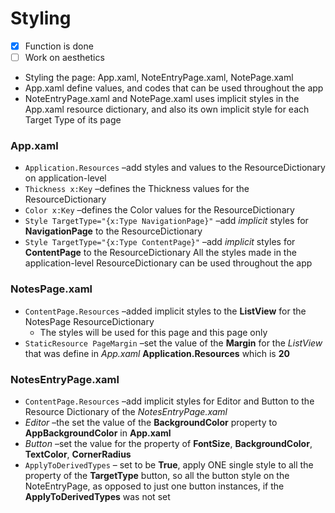 # Styling
- [x] Function is done 
- [ ] Work on aesthetics 

* Styling the page: App.xaml, NoteEntryPage.xaml, NotePage.xaml 
* App.xaml define values, and codes that can be used throughout the app 
* NoteEntryPage.xaml and NotePage.xaml uses implicit styles in the App.xaml resource dictionary, and also its own implicit style for each Target Type of its page 


### App.xaml 
* `Application.Resources` –add styles and values to the ResourceDictionary on application-level 
* `Thickness x:Key` –defines the Thickness values for the ResourceDictionary 
* `Color x:Key` –defines the Color values for the ResourceDictionary 
* `Style TargetType="{x:Type NavigationPage}"` –add _implicit_ styles for **NavigationPage** to the ResourceDictionary 
* `Style TargetType="{x:Type ContentPage}"` –add _implicit_ styles for **ContentPage** to the ResourceDictionary 
All the styles made in the application-level ResourceDictionary can be used throughout the app 

### NotesPage.xaml 
* `ContentPage.Resources` –added implicit styles to the **ListView** for the NotesPage ResourceDictionary
  * The styles will be used for this page and this page only 
* `StaticResource PageMargin` –set the value of the **Margin** for the _ListView_ that was define in _App.xaml_ **Application.Resources** which is **20**

### NotesEntryPage.xaml
* `ContentPage.Resources` –add  implicit styles for Editor and Button to the Resource Dictionary of the _NotesEntryPage.xaml_  
* _Editor_ –the set the value of the **BackgroundColor** property to **AppBackgroundColor** in **App.xaml** 
* _Button_ –set the value for the property of **FontSize**, **BackgroundColor**, **TextColor**, **CornerRadius** 
* `ApplyToDerivedTypes` – set to be **True**, apply ONE single style to all the property of the **TargetType** button, so all the button style on the NoteEntryPage, as opposed to just one button instances, if the **ApplyToDerivedTypes** was not set 

